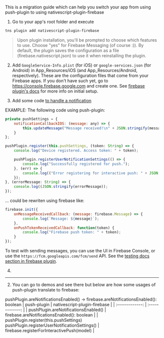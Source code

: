 This is a migration guide which can help you switch your app from using push-plugin to using nativescript-plugin-firebase
1. Go to your app's root folder and execute
```bash
tns plugin add nativescript-plugin-firebase
```
> Upon plugin installation, you'll be prompted to choose which features to use. Choose "yes" for Firebase Messaging (of course :)). By default, the plugin saves the configuration as a file (firebase.nativescript.json) to use it when reinstalling the plugin.

2. Add `GoogleService-Info.plist` (for iOS) or `google-services.json` (for Android) in App_Resources/iOS (and App_Resources/Android, respectively). These are the configuration files that come from your Firebase apps. If you don't have such yet, go to https://console.firebase.google.com and create one. See [firebase plugin's docs]("https://github.com/EddyVerbruggen/nativescript-plugin-firebase/blob/master/docs/MESSAGING.md") for more info on initial setup.

3. Add some code [to handle a notification]("https://github.com/EddyVerbruggen/nativescript-plugin-firebase/blob/master/docs/MESSAGING.md#handling-a-notification") 

EXAMPLE: The following code using push-plugin:
```js
private pushSettings = {
    notificationCallbackIOS: (message: any) => {
        this.updateMessage("Message received!\n" + JSON.stringify(message));
    }
};

pushPlugin.register(this.pushSettings, (token: String) => {
    console.log("Device registered. Access token: " + token);

    pushPlugin.registerUserNotificationSettings(() => {
        console.log("Successfully registered for push.");
    }, (err) => {
        console.log(("Error registering for interactive push: " + JSON.stringify(err));
    });
}, (errorMessage: String) => {
    console.log((JSON.stringify(errorMessage));
});
```
... could be rewriten using firebase like:
```js
firebase.init({
    onMessageReceivedCallback: (message: firebase.Message) => {
        console.log(`Message: ${message}`);
    },
    onPushTokenReceivedCallback: function(token) {
        console.log("Firebase push token: " + token);
    }
});
```
To test with sending messages, you can use the UI in Firebase Console, or use the  `https://fcm.googleapis.com/fcm/send` API. See the [testing docs section in firebase plugin]("https://github.com/EddyVerbruggen/nativescript-plugin-firebase/blob/master/docs/MESSAGING.md#testing").

4. 

-----------

2.  You can go to demos and see there but below are how some usages of push-plugin translate to firebase:
 
pushPlugin.areNotificationsEnabled(<some-callback-func>) -> firebase.areNotificationsEnabled(): boolean
| push-plugin | nativescript-plugin-firebase |
| :-------------: | :-------------: | 
| pushPlugin.areNotificationsEnabled(<some-callback-func>)      | firebase.areNotificationsEnabled(): boolean |
| 
pushPlugin.register(this.pushSettings)
pushPlugin.registerUserNotificationSettings()      | firebase.registerForInteractivePush(model) |